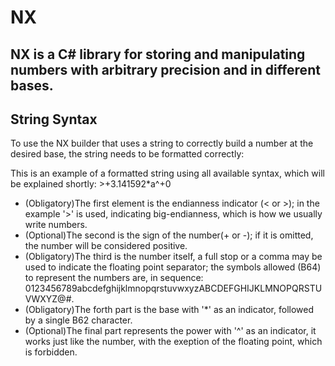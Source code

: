 # NX

NX is a C# library for storing and manipulating numbers with arbitrary precision and in different bases.
---
## String Syntax

To use the NX builder that uses a string to correctly build a number at the desired base, the string needs to be formatted correctly:

This is an example of a formatted string using all available syntax, which will be explained shortly: >+3.141592*a^+0

* (Obligatory)The first element is the endianness indicator (< or >); in the example '>' is used, indicating big-endianness, which is how we usually write numbers.
* (Optional)The second is the sign of the number(+ or -); if it is omitted,
the number will be considered positive.
* (Obligatory)The third is the number itself, a full stop or a comma may be used to indicate the floating point separator; the symbols allowed (B64) to represent the numbers are, in sequence: 0123456789abcdefghijklmnopqrstuvwxyzABCDEFGHIJKLMNOPQRSTUVWXYZ@#.
* (Obligatory)The forth part is the base with '*' as an indicator, followed by a single B62 character.
* (Optional)The final part represents the power with '^' as an indicator, it works just like the number, with the exeption of the floating point, which is forbidden.

